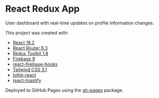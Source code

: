 # React Redux App

User dashboard with real-time updates on profile information changes.

This project was created with:

- [React 18.2](https://reactjs.org/)
- [React Router 6.3](https://reactrouter.com/en/main)
- [Redux Toolkit 1.8](https://redux-toolkit.js.org/)
- [Firebase 9](https://firebase.google.com/)
- [react-firebase-hooks](https://www.npmjs.com/package/react-firebase-hooks)
- [Tailwind CSS 3.1](https://tailwindcss.com/)
- [lottie-react](https://www.npmjs.com/package/lottie-react)
- [react-toastify](https://www.npmjs.com/package/react-toastify)

Deployed to GitHub Pages using the [gh-pages](https://www.npmjs.com/package/gh-pages) package.
